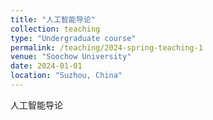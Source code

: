```yaml
---
title: "人工智能导论"
collection: teaching
type: "Undergraduate course"
permalink: /teaching/2024-spring-teaching-1
venue: "Soochow University"
date: 2024-01-01
location: "Suzhou, China"
---
```


人工智能导论


